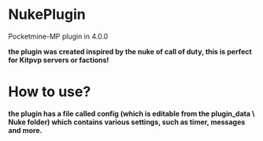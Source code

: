 # NukePlugin
Pocketmine-MP plugin in 4.0.0

__the plugin was created inspired by the nuke of call of duty, this is perfect for Kitpvp servers or factions!__

# How to use?

__the plugin has a file called config (which is editable from the plugin_data \ Nuke folder) which contains various settings, such as timer, messages and more.__
